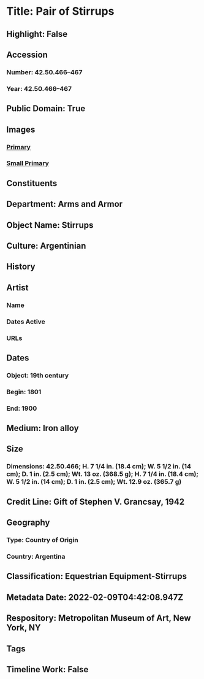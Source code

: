 # Title: Pair of Stirrups
## Highlight: False
## Accession
### Number: 42.50.466–467
### Year: 42.50.466–467
## Public Domain: True
## Images
### [Primary](https://images.metmuseum.org/CRDImages/aa/original/LC-42_50_466_467-002.jpg)
### [Small Primary](https://images.metmuseum.org/CRDImages/aa/web-large/LC-42_50_466_467-002.jpg)
## Constituents
## Department: Arms and Armor
## Object Name: Stirrups
## Culture: Argentinian
## History
## Artist
### Name
### Dates Active
### URLs
## Dates
### Object: 19th century
### Begin: 1801
### End: 1900
## Medium: Iron alloy
## Size
### Dimensions: 42.50.466; H. 7 1/4 in. (18.4 cm); W. 5 1/2 in. (14 cm); D. 1 in. (2.5 cm); Wt. 13 oz. (368.5 g); H. 7 1/4 in. (18.4 cm); W. 5 1/2 in. (14 cm); D. 1 in. (2.5 cm); Wt. 12.9 oz. (365.7 g)
## Credit Line: Gift of Stephen V. Grancsay, 1942
## Geography
### Type: Country of Origin
### Country: Argentina
## Classification: Equestrian Equipment-Stirrups
## Metadata Date: 2022-02-09T04:42:08.947Z
## Respository: Metropolitan Museum of Art, New York, NY
## Tags
## Timeline Work: False